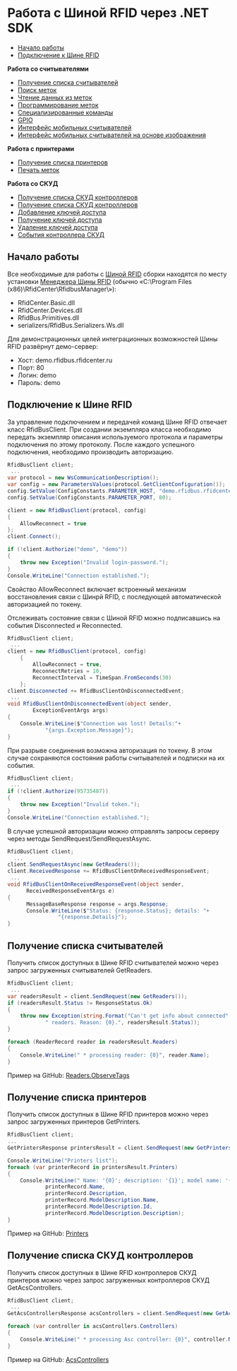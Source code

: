 Работа с Шиной RFID через .NET SDK
==========================================

* [Начало работы](#GetStarted)
* [Подключение к Шине RFID](#Connect)

**Работа со считывателями**

* [Получение списка считывателей](#GetReaders)
* [Поиск меток](Readers.ObserveTags/README.md)
* [Чтение данных из меток](Readers.Read/README.md)
* [Программирование меток](Readers.Write/README.md)
* [Специализированные команды](Readers.SpecialCommands/README.md)
* [GPIO](Readers.GPIO/README.md)
* [Интерфейс мобильных считывателей](Readers.MobileReaderInterface/README.md)
* [Интерфейс мобильных считывателей на основе изображения](Readers.MobileReaderRasterInterface/README.md)

**Работа с принтерами**

* [Получение списка принтеров](#GetPrinters)
* [Печать меток](Printers/README.md)

**Работа со СКУД**
* [Получение списка СКУД контроллеров](#GetAcs)
* [Получение списка СКУД контроллеров](AcsControllers/README.md#GetAcsControllers)
* [Добавление ключей доступа](AcsControllers/README.md#AddAllowedKeys)
* [Получение ключей доступа](AcsControllers/README.md#GetAllowedKeys)
* [Удаление ключей доступа](AcsControllers/README.md#RemoveAllowedKeys)
* [События контроллера СКУД](AcsControllers/README.md#Events)

<a name="GetStarted"></a>Начало работы
-------------

Все необходимые для работы с [Шиной RFID](http://rfidcenter.ru/product/rfidbus) сборки находятся по месту установки [Менеджера Шины RFID](http://rfidcenter.ru/files/RfidBusManagerSetup.exe)
(обычно «С:\Program Files (x86)\RfidCenter\RfidbusManager\»):
* RfidCenter.Basic.dll
* RfidCenter.Devices.dll
* RfidBus.Primitives.dll
* serializers/RfidBus.Serializers.Ws.dll

Для демонстрационных целей интеграционных возможностей Шины RFID развёрнут демо-сервер:
* Хост: demo.rfidbus.rfidcenter.ru
* Порт: 80
* Логин: demo
* Пароль: demo


<a name="Connect"></a>
Подключение к Шине RFID
-----------------------

За управление подключением и передачей команд Шине RFID отвечает класс RfidBusClient. При создании экземпляра класса необходимо передать экземпляр описания используемого протокола и параметры подключения по этому протоколу. После каждого успешного подключения, необходимо производить авторизацию.

```cs
RfidBusClient client;
 ...
var protocol = new WsCommunicationDescription();
var config = new ParametersValues(protocol.GetClientConfiguration());
config.SetValue(ConfigConstants.PARAMETER_HOST, "demo.rfidbus.rfidcenter.ru");
config.SetValue(ConfigConstants.PARAMETER_PORT, 80);

client = new RfidBusClient(protocol, config)
{
    AllowReconnect = true
};
client.Connect();

if (!client.Authorize("demo", "demo"))
{
    throw new Exception("Invalid login-password.");
}
Console.WriteLine("Connection established.");
```

Свойство AllowReconnect включает встроенный механизм восстановления связи с Шинрй RFID, с последующей автоматической авторизацией по токену.

Отслеживать состояние связи с Шиной RFID можно подписавшись на события Disconnected и Reconnected.

```cs
RfidBusClient client;
 ...
client = new RfidBusClient(protocol, config)
    {
        AllowReconnect = true,
        ReconnectRetries = 10,
        ReconnectInterval = TimeSpan.FromSeconds(30)
    };
client.Disconnected += RfidBusClientOnDisconnectedEvent;
 ...
void RfidBusClientOnDisconnectedEvent(object sender,
        ExceptionEventArgs args)
{
    Console.WriteLine($"Connection was lost! Details:"+
            "{args.Exception.Message}");
}
```

При разрыве соединения возможна авторизация по токену. В этом случае сохраняются состояния работы считывателей и подписки на их события.

```cs
RfidBusClient client;
 ...
if (!client.Authorize(95735487))
{
    throw new Exception("Invalid token.");
}
Console.WriteLine("Connection established.");
```

В случае успешной авторизации можно отправлять запросы серверу через методы SendRequest/SendRequestAsync.

```cs
RfidBusClient client;
  ...
client.SendRequestAsync(new GetReaders());
client.ReceivedResponse += RfidBusClientOnReceivedResponseEvent;
 ...
void RfidBusClientOnReceivedResponseEvent(object sender,
      ReceivedResponseEventArgs e)
{
      MessageBaseResponse response = args.Response;
      Console.WriteLine($"Status: {response.Status}; details: "+
                "{response.Details}");
}
```

<a name="GetReaders"></a>
Получение списка считывателей
-----------------------
Получить список доступных в Шине RFID считывателей можно через запрос загруженных считывателей GetReaders.

```cs
RfidBusClient client;
 ...
var readersResult = client.SendRequest(new GetReaders());
if (readersResult.Status != ResponseStatus.Ok)
{
    throw new Exception(string.Format("Can't get info about connected" +
            " readers. Reason: {0}.", readersResult.Status));
}

foreach (ReaderRecord reader in readersResult.Readers)
{
    Console.WriteLine(" * processing reader: {0}", reader.Name);
}
```

Пример на GitHub: [Readers.ObserveTags](Readers.ObserveTags)


<a name="GetPrinters"></a>
Получение списка принтеров
-----------------------

Получить список доступных в Шине RFID принтеров можно через запрос загруженных принтеров GetPrinters.

```cs
RfidBusClient client;
...
GetPrintersResponse printersResult = client.SendRequest(new GetPrinters());

Console.WriteLine("Printers list");
foreach (var printerRecord in printersResult.Printers)
{
    Console.WriteLine(" Name: '{0}'; description: '{1}'; model name: '{2}'; model Id: {3}; model description: '{4}'",
            printerRecord.Name,
            printerRecord.Description,
            printerRecord.ModelDescription.Name,
            printerRecord.ModelDescription.Id,
            printerRecord.ModelDescription.Description);
}
```

Пример на GitHub: [Printers](Printers)


<a name="GetAcs"></a>
Получение списка СКУД контроллеров
-----------------------

Получить список доступных в Шине RFID контроллеров СКУД принтеров можно через запрос загруженных контроллеров СКУД GetAcsControllers.

```cs
RfidBusClient client;
 ...
GetAcsControllersResponse acsControllers = client.SendRequest(new GetAcsControllers());

foreach (var controller in acsControllers.Controllers)
{
    Console.WriteLine(" * processing Asc controller: {0}", controller.Name);
}
```

Пример на GitHub: [AcsControllers](AcsControllers)